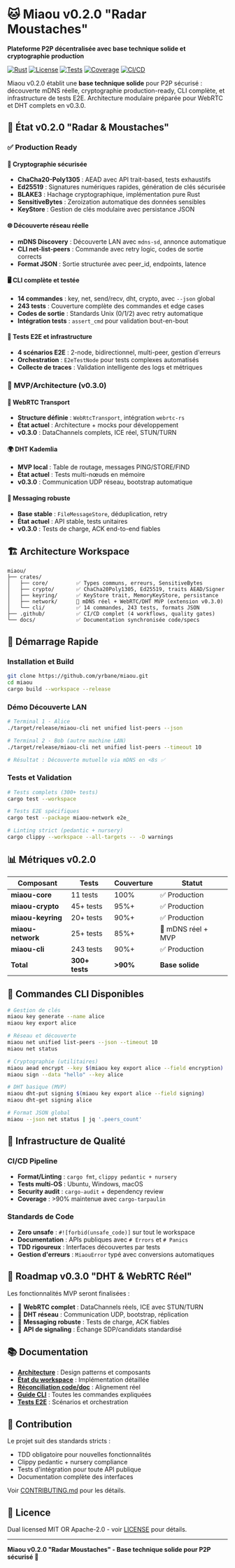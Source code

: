 # 🐱 Miaou v0.2.0 "Radar Moustaches"

**Plateforme P2P décentralisée avec base technique solide et cryptographie production**

[![Rust](https://img.shields.io/badge/rust-1.70+-orange.svg)](https://www.rust-lang.org)
[![License](https://img.shields.io/badge/license-MIT%20OR%20Apache--2.0-blue.svg)](LICENSE)
[![Tests](https://img.shields.io/badge/tests-300%2B%20passing-green.svg)](#tests)
[![Coverage](https://img.shields.io/badge/coverage-90%2B%25-brightgreen.svg)](#coverage)
[![CI/CD](https://img.shields.io/badge/CI%2FCD-passing-green.svg)](/.github/workflows/ci.yml)

Miaou v0.2.0 établit une **base technique solide** pour P2P sécurisé : découverte mDNS réelle, cryptographie production-ready, CLI complète, et infrastructure de tests E2E. Architecture modulaire préparée pour WebRTC et DHT complets en v0.3.0.

## 🎯 État v0.2.0 "Radar & Moustaches"

### ✅ **Production Ready**

#### 🔐 **Cryptographie sécurisée**
- **ChaCha20-Poly1305** : AEAD avec API trait-based, tests exhaustifs
- **Ed25519** : Signatures numériques rapides, génération de clés sécurisée  
- **BLAKE3** : Hachage cryptographique, implémentation pure Rust
- **SensitiveBytes** : Zeroization automatique des données sensibles
- **KeyStore** : Gestion de clés modulaire avec persistance JSON

#### 🌐 **Découverte réseau réelle**
- **mDNS Discovery** : Découverte LAN avec `mdns-sd`, annonce automatique
- **CLI net-list-peers** : Commande avec retry logic, codes de sortie corrects
- **Format JSON** : Sortie structurée avec peer_id, endpoints, latence

#### 🖥️ **CLI complète et testée**
- **14 commandes** : key, net, send/recv, dht, crypto, avec `--json` global
- **243 tests** : Couverture complète des commandes et edge cases  
- **Codes de sortie** : Standards Unix (0/1/2) avec retry automatique
- **Intégration tests** : `assert_cmd` pour validation bout-en-bout

#### 🧪 **Tests E2E et infrastructure**
- **4 scénarios E2E** : 2-node, bidirectionnel, multi-peer, gestion d'erreurs
- **Orchestration** : `E2eTestNode` pour tests complexes automatisés
- **Collecte de traces** : Validation intelligente des logs et métriques

### 🚧 **MVP/Architecture (v0.3.0)**

#### 🔗 **WebRTC Transport**
- **Structure définie** : `WebRtcTransport`, intégration `webrtc-rs` 
- **État actuel** : Architecture + mocks pour développement
- **v0.3.0** : DataChannels complets, ICE réel, STUN/TURN

#### 🌍 **DHT Kademlia**  
- **MVP local** : Table de routage, messages PING/STORE/FIND
- **État actuel** : Tests multi-nœuds en mémoire
- **v0.3.0** : Communication UDP réseau, bootstrap automatique

#### 📨 **Messaging robuste**
- **Base stable** : `FileMessageStore`, déduplication, retry
- **État actuel** : API stable, tests unitaires
- **v0.3.0** : Tests de charge, ACK end-to-end fiables

## 🏗️ Architecture Workspace

```
miaou/
├── crates/
│   ├── core/         ✅ Types communs, erreurs, SensitiveBytes
│   ├── crypto/       ✅ ChaCha20Poly1305, Ed25519, traits AEAD/Signer  
│   ├── keyring/      ✅ KeyStore trait, MemoryKeyStore, persistance
│   ├── network/      🚧 mDNS réel + WebRTC/DHT MVP (extension v0.3.0)
│   └── cli/          ✅ 14 commandes, 243 tests, formats JSON
├── .github/          ✅ CI/CD complet (4 workflows, quality gates)
└── docs/             ✅ Documentation synchronisée code/specs
```

## 🚀 Démarrage Rapide

### Installation et Build
```bash
git clone https://github.com/yrbane/miaou.git
cd miaou
cargo build --workspace --release
```

### Démo Découverte LAN
```bash
# Terminal 1 - Alice
./target/release/miaou-cli net unified list-peers --json

# Terminal 2 - Bob (autre machine LAN)
./target/release/miaou-cli net unified list-peers --timeout 10

# Résultat : Découverte mutuelle via mDNS en <8s ✅
```

### Tests et Validation
```bash
# Tests complets (300+ tests)
cargo test --workspace

# Tests E2E spécifiques
cargo test --package miaou-network e2e_

# Linting strict (pedantic + nursery)
cargo clippy --workspace --all-targets -- -D warnings
```

## 📊 Métriques v0.2.0

| Composant | Tests | Couverture | Statut |
|-----------|-------|------------|--------|
| **miaou-core** | 11 tests | 100% | ✅ Production |
| **miaou-crypto** | 45+ tests | 95%+ | ✅ Production |  
| **miaou-keyring** | 20+ tests | 90%+ | ✅ Production |
| **miaou-network** | 25+ tests | 85%+ | 🚧 mDNS réel + MVP |
| **miaou-cli** | 243 tests | 90%+ | ✅ Production |
| **Total** | **300+ tests** | **>90%** | **Base solide** |

## 🔧 Commandes CLI Disponibles

```bash
# Gestion de clés
miaou key generate --name alice
miaou key export alice

# Réseau et découverte  
miaou net unified list-peers --json --timeout 10
miaou net status

# Cryptographie (utilitaires)
miaou aead encrypt --key $(miaou key export alice --field encryption)
miaou sign --data "hello" --key alice

# DHT basique (MVP)
miaou dht-put signing $(miaou key export alice --field signing)
miaou dht-get signing alice

# Format JSON global
miaou --json net status | jq '.peers_count'
```

## 🧪 Infrastructure de Qualité

### CI/CD Pipeline
- **Format/Linting** : `cargo fmt`, `clippy pedantic + nursery`
- **Tests multi-OS** : Ubuntu, Windows, macOS
- **Security audit** : `cargo-audit` + dependency review  
- **Coverage** : >90% maintenue avec `cargo-tarpaulin`

### Standards de Code
- **Zero unsafe** : `#![forbid(unsafe_code)]` sur tout le workspace
- **Documentation** : APIs publiques avec `# Errors` et `# Panics`
- **TDD rigoureux** : Interfaces découvertes par tests
- **Gestion d'erreurs** : `MiaouError` typé avec conversions automatiques

## 🔮 Roadmap v0.3.0 "DHT & WebRTC Réel"

Les fonctionnalités MVP seront finalisées :
- 🎯 **WebRTC complet** : DataChannels réels, ICE avec STUN/TURN
- 🎯 **DHT réseau** : Communication UDP, bootstrap, réplication
- 🎯 **Messaging robuste** : Tests de charge, ACK fiables
- 🎯 **API de signaling** : Échange SDP/candidats standardisé

## 📚 Documentation

- **[Architecture](docs/ARCHITECTURE.md)** : Design patterns et composants
- **[État du workspace](docs/WORKSPACE_STATUS.md)** : Implémentation détaillée  
- **[Réconciliation code/doc](docs/CODE_DOC_RECONCILIATION.md)** : Alignement réel
- **[Guide CLI](docs/CLI_GUIDE.md)** : Toutes les commandes expliquées
- **[Tests E2E](crates/network/tests/README_E2E.md)** : Scénarios et orchestration

## 🤝 Contribution

Le projet suit des standards stricts :
- TDD obligatoire pour nouvelles fonctionnalités
- Clippy pedantic + nursery compliance
- Tests d'intégration pour toute API publique  
- Documentation complète des interfaces

Voir [CONTRIBUTING.md](docs/CONTRIBUTING.md) pour les détails.

## 📄 Licence

Dual licensed MIT OR Apache-2.0 - voir [LICENSE](LICENSE) pour détails.

---

**Miaou v0.2.0 "Radar Moustaches" - Base technique solide pour P2P sécurisé 🐾**